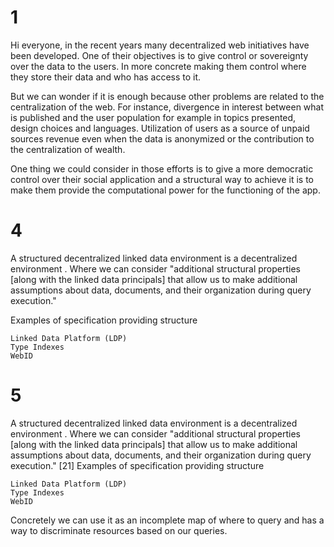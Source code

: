 # 1

Hi everyone, in the recent years many decentralized web initiatives have been developed. One of their objectives is to give control or sovereignty over the data to the users. In more concrete making them control where they store their data and who has access to it.

But we can wonder if it is enough because other problems are related to the centralization of the web. 
For instance, divergence in interest between what is published and the user population for example in topics presented, design choices and languages.
Utilization of users as a source of unpaid sources revenue even when the data is anonymized or the contribution to the centralization of wealth.

One thing we could consider in those efforts is to give a more democratic control over their social application and a structural way to achieve it is to make them provide the computational power for the functioning of the app.

# 4

A structured decentralized linked data environment is a decentralized environment . Where we can consider "additional structural properties [along with the linked data principals] that allow us to make additional assumptions about data, documents, and their organization during query execution."

Examples of specification providing structure

    Linked Data Platform (LDP)
    Type Indexes
    WebID

# 5

 A structured decentralized linked data environment is a decentralized environment . Where we can consider "additional structural properties [along with the linked data principals] that allow us to make additional assumptions about data, documents, and their organization during query execution." [21]
Examples of specification providing structure

    Linked Data Platform (LDP)
    Type Indexes
    WebID

Concretely we can use it as an incomplete map of where to query and has  a way to discriminate resources based on our queries.

